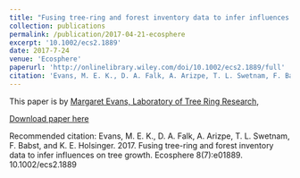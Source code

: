 ```yaml
---
title: "Fusing tree-ring and forest inventory data to infer influences on tree growth"
collection: publications
permalink: /publication/2017-04-21-ecosphere
excerpt: '10.1002/ecs2.1889'
date: 2017-7-24
venue: 'Ecosphere'
paperurl: 'http://onlinelibrary.wiley.com/doi/10.1002/ecs2.1889/full'
citation: 'Evans, M. E. K., D. A. Falk, A. Arizpe, T. L. Swetnam, F. Babst, and K. E. Holsinger. 2017. Fusing tree-ring and forest inventory data to infer influences on tree growth. Ecosphere 8(7):e01889. 10.1002/ecs2.1889'
---
```

This paper is by [Margaret Evans, Laboratory of Tree Ring Research](http://www.ltrr.arizona.edu/~mekevans/), 

[Download paper here](http://onlinelibrary.wiley.com/doi/10.1002/ecs2.1889/epdf)

Recommended citation: Evans, M. E. K., D. A. Falk, A. Arizpe, T. L. Swetnam, F. Babst, and K. E. Holsinger. 2017. Fusing tree-ring and forest inventory data to infer influences on tree growth. Ecosphere 8(7):e01889. 10.1002/ecs2.1889
